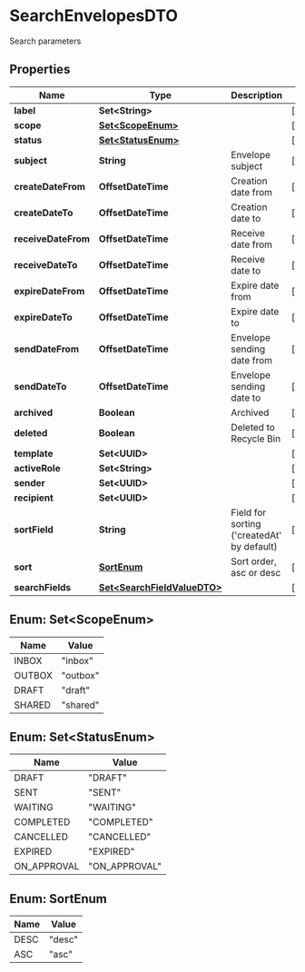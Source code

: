 

# SearchEnvelopesDTO

Search parameters

## Properties

| Name | Type | Description | Notes |
|------------ | ------------- | ------------- | -------------|
|**label** | **Set&lt;String&gt;** |  |  [optional] |
|**scope** | [**Set&lt;ScopeEnum&gt;**](#Set&lt;ScopeEnum&gt;) |  |  [optional] |
|**status** | [**Set&lt;StatusEnum&gt;**](#Set&lt;StatusEnum&gt;) |  |  [optional] |
|**subject** | **String** | Envelope subject |  [optional] |
|**createDateFrom** | **OffsetDateTime** | Creation date from |  [optional] |
|**createDateTo** | **OffsetDateTime** | Creation date to |  [optional] |
|**receiveDateFrom** | **OffsetDateTime** | Receive date from |  [optional] |
|**receiveDateTo** | **OffsetDateTime** | Receive date to |  [optional] |
|**expireDateFrom** | **OffsetDateTime** | Expire date from |  [optional] |
|**expireDateTo** | **OffsetDateTime** | Expire date to |  [optional] |
|**sendDateFrom** | **OffsetDateTime** | Envelope sending date from |  [optional] |
|**sendDateTo** | **OffsetDateTime** | Envelope sending date to |  [optional] |
|**archived** | **Boolean** | Archived |  [optional] |
|**deleted** | **Boolean** | Deleted to Recycle Bin |  [optional] |
|**template** | **Set&lt;UUID&gt;** |  |  [optional] |
|**activeRole** | **Set&lt;String&gt;** |  |  [optional] |
|**sender** | **Set&lt;UUID&gt;** |  |  [optional] |
|**recipient** | **Set&lt;UUID&gt;** |  |  [optional] |
|**sortField** | **String** | Field for sorting (&#39;createdAt&#39; by default) |  [optional] |
|**sort** | [**SortEnum**](#SortEnum) | Sort order, asc or desc |  [optional] |
|**searchFields** | [**Set&lt;SearchFieldValueDTO&gt;**](SearchFieldValueDTO.md) |  |  [optional] |



## Enum: Set&lt;ScopeEnum&gt;

| Name | Value |
|---- | -----|
| INBOX | &quot;inbox&quot; |
| OUTBOX | &quot;outbox&quot; |
| DRAFT | &quot;draft&quot; |
| SHARED | &quot;shared&quot; |



## Enum: Set&lt;StatusEnum&gt;

| Name | Value |
|---- | -----|
| DRAFT | &quot;DRAFT&quot; |
| SENT | &quot;SENT&quot; |
| WAITING | &quot;WAITING&quot; |
| COMPLETED | &quot;COMPLETED&quot; |
| CANCELLED | &quot;CANCELLED&quot; |
| EXPIRED | &quot;EXPIRED&quot; |
| ON_APPROVAL | &quot;ON_APPROVAL&quot; |



## Enum: SortEnum

| Name | Value |
|---- | -----|
| DESC | &quot;desc&quot; |
| ASC | &quot;asc&quot; |



